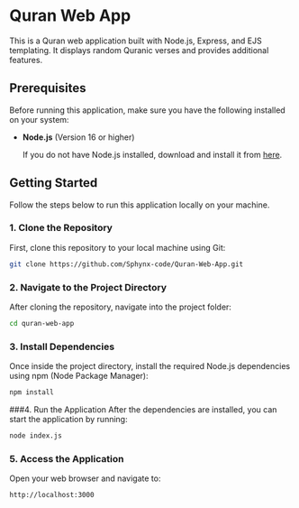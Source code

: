 # Quran Web App

This is a Quran web application built with Node.js, Express, and EJS templating. It displays random Quranic verses and provides additional features.

## Prerequisites

Before running this application, make sure you have the following installed on your system:

- **Node.js** (Version 16 or higher)

  If you do not have Node.js installed, download and install it from [here](https://nodejs.org/).

## Getting Started

Follow the steps below to run this application locally on your machine.

### 1. Clone the Repository

First, clone this repository to your local machine using Git:

```bash
git clone https://github.com/Sphynx-code/Quran-Web-App.git
```
### 2. Navigate to the Project Directory
After cloning the repository, navigate into the project folder:
```bash 
cd quran-web-app
```
### 3. Install Dependencies
Once inside the project directory, install the required Node.js dependencies using npm (Node Package Manager):
```bash
npm install
```
###4. Run the Application
After the dependencies are installed, you can start the application by running: 
```bash
node index.js
```

### 5. Access the Application
Open your web browser and navigate to:
```bash
http://localhost:3000
```

